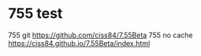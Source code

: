 # 755 test
755 git https://github.com/ciss84/7.55Beta
755 no cache https://ciss84.github.io/7.55Beta/index.html

